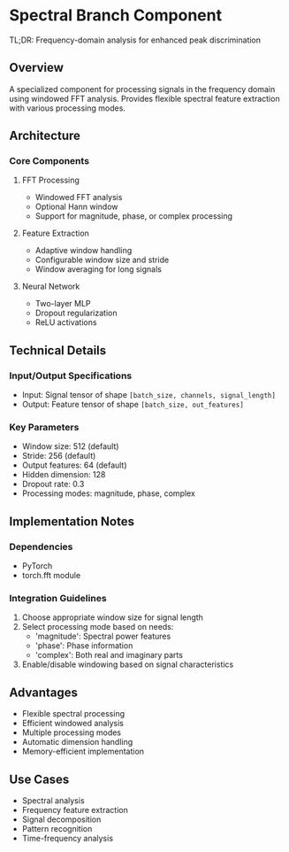 # Spectral Branch Component

TL;DR: Frequency-domain analysis for enhanced peak discrimination

## Overview
A specialized component for processing signals in the frequency domain using windowed FFT analysis. Provides flexible spectral feature extraction with various processing modes.

## Architecture

### Core Components
1. FFT Processing
   - Windowed FFT analysis
   - Optional Hann window
   - Support for magnitude, phase, or complex processing

2. Feature Extraction
   - Adaptive window handling
   - Configurable window size and stride
   - Window averaging for long signals

3. Neural Network
   - Two-layer MLP
   - Dropout regularization
   - ReLU activations

## Technical Details

### Input/Output Specifications
- Input: Signal tensor of shape `[batch_size, channels, signal_length]`
- Output: Feature tensor of shape `[batch_size, out_features]`

### Key Parameters
- Window size: 512 (default)
- Stride: 256 (default)
- Output features: 64 (default)
- Hidden dimension: 128
- Dropout rate: 0.3
- Processing modes: magnitude, phase, complex

## Implementation Notes

### Dependencies
- PyTorch
- torch.fft module

### Integration Guidelines
1. Choose appropriate window size for signal length
2. Select processing mode based on needs:
   - 'magnitude': Spectral power features
   - 'phase': Phase information
   - 'complex': Both real and imaginary parts
3. Enable/disable windowing based on signal characteristics

## Advantages
- Flexible spectral processing
- Efficient windowed analysis
- Multiple processing modes
- Automatic dimension handling
- Memory-efficient implementation

## Use Cases
- Spectral analysis
- Frequency feature extraction
- Signal decomposition
- Pattern recognition
- Time-frequency analysis 